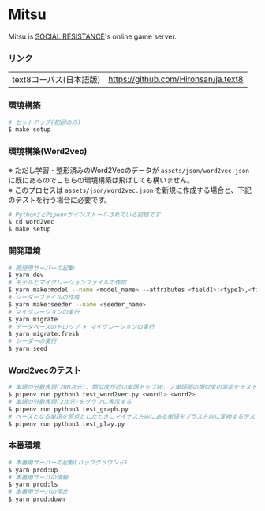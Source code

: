 # Mitsu

Mitsu is [SOCIAL RESISTANCE](https://github.com/uyupun/social-resistance)'s online game server.

### リンク

|||
|:--|:--|
|text8コーパス(日本語版)|https://github.com/Hironsan/ja.text8|

### 環境構築

```bash
# セットアップ(初回のみ)
$ make setup
```

### 環境構築(Word2vec)

※ ただし学習・整形済みのWord2Vecのデータが `assets/json/word2vec.json` に既にあるのでこちらの環境構築は飛ばしても構いません。  
※ このプロセスは `assets/json/word2vec.json` を新規に作成する場合と、下記のテストを行う場合に必要です。

```bash
# Python3とPipenvがインストールされている前提です
$ cd word2vec
$ make setup
```

### 開発環境

```bash
# 開発用サーバーの起動
$ yarn dev
# モデルとマイグレーションファイルの作成
$ yarn make:model --name <model_name> --attributes <field1>:<type1>,<field2>:<type2>,...
# シーダーファイルの作成
$ yarn make:seeder --name <seeder_name>
# マイグレーションの実行
$ yarn migrate
# データベースのドロップ + マイグレーションの実行
$ yarn migrate:fresh
# シーダーの実行
$ yarn seed
```

### Word2vecのテスト

```bash
# 単語の分散表現(200次元)、類似度が近い単語トップ10、２単語間の類似度の測定をテストできます
$ pipenv run python3 test_word2vec.py <word1> <word2>
# 単語の分散表現(2次元)をグラフに表示する
$ pipenv run python3 test_graph.py
# ベースとなる単語を原点としたときにマイナス方向にある単語をプラス方向に変換するテスト
$ pipenv run python3 test_play.py
```

### 本番環境

```bash
# 本番用サーバーの起動(バックグラウンド)
$ yarn prod:up
# 本番用サーバの情報
$ yarn prod:ls
# 本番用サーバの停止
$ yarn prod:down
```
